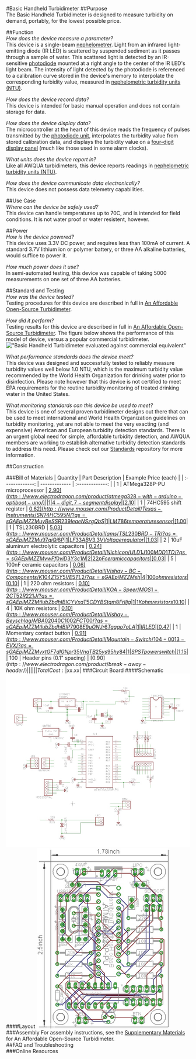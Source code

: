 #Basic Handheld Turbidimeter
##Purpose  
The Basic Handheld Turbidimeter is designed to measure turbidity on demand, portably, for the lowest possible price.  

##Function  
_How does the device measure a parameter?_  
This device is a single-beam [nephelometrer](https://en.wikipedia.org/wiki/Nephelometer). Light from an infrared light-emitting diode (IR LED) is scattered by suspended sediment as it passes through a sample of water. This scattered light is detected by an IR-sensitive [photodiode](https://en.wikipedia.org/wiki/Photodiode) mounted at a right angle to the center of the IR LED's light beam. The intensity of light detected by the photodiode is referenced to a calibration curve stored in the device's memory to interpolate the corresponding turbidity value, measured in [nephelometric turbidity units (NTU)](http://or.water.usgs.gov/grapher/fnu.html).  

_How does the device record data?_  
This device is intended for basic manual operation and does not contain storage for data.   

_How does the device display data?_  
The microcontroller at the heart of this device reads the frequency of pulses transmitted by the [photodiode unit](http://www.mouser.com/ProductDetail/ams/TSL230BRD-TR/?qs=sGAEpiMZZMu97qiQi8P%252buifvOPr%252b402N67DKHn09PFo%3d), interpolates the turbidity value from stored calibration data, and displays the turbidity value on a [four-digit display panel](http://www.electrodragon.com/product/7-segment-4-digit-display-common-anode/) (much like those used in some alarm clocks).

_What units does the device report in?_  
Like all AWQUA turbidimeters, this device reports readings in  [nephelometric turbidity units (NTU)](http://or.water.usgs.gov/grapher/fnu.html).  

_How does the device communicate data electronically?_  
This device does not possess data telemetry capabilities.  

##Use Case  
_Where can the device be safely used?_  
This device can handle temperatures up to 70C, and is intended for field conditions. It is not water proof or water resistent, however.

##Power  
_How is the device powered?_  
This device uses 3.3V DC power, and requires less than 100mA of current. A standard 3.7V lithium ion or polymer battery, or three AA alkaline batteries, would suffice to power it.

_How much power does it use?_  
In semi-automated testing, this device was capable of taking 5000 measurements on one set of three AA batteries.

##Standard and Testing  
_How was the device tested?_  
Testing procedures for this device are described in full in [An Affordable Open-Source Turbidimeter](http://www.mdpi.com/1424-8220/14/4/7142).

_How did it perform?_  
Testing results for this device are described in full in [An Affordable Open-Source Turbidimeter](http://www.mdpi.com/1424-8220/14/4/7142). The figure below shows the performance of this model of device, versus a popular commercial turbidimeter.  
!["Basic Handheld Turbidimeter evaluated against commercial equivalent"](http://www.mdpi.com/sensors/sensors-14-07142/article_deploy/html/images/sensors-14-07142f5.png)

_What performance standards does the device meet?_  
This device was designed and successfully tested to reliably measure turbidity values well below 1.0 NTU, which is the maximum turbidity value recommended by the World Health Organization for drinking water prior to disinfection. Please note however that this device is not certified to meet EPA requirements for the routine turbidity monitoring of treated drinking water in the United States. 

_What monitoring standards can this device be used to meet?_  
This device is one of several proven turbidimeter designs out there that can be used to meet international and World Health Organization guidelines on turbidity monitoring, yet are not able to meet the very exacting (and expensive) American and European turbidity detection standards. There is an urgent global need for simple, affordable turbidity detection, and AWQUA members are working to establish alternative turbidity detection standards to address this need. Please check out our [Standards](https://github.com/AWQUA/Standards) repository for more information.

##Construction  

###Bill of Materials
| Quantity  | Part Description | Example Price (each) |
| :-------------: | ------------- | :-------------: |
| 1 | ATMega328P-PU microprocessor  | [$2.90](http://www.electrodragon.com/product/atmega328-with-arduino-optiboot-uno/)|
| 1 | 4-digit, 7-segment display  | [$2.10](http://www.electrodragon.com/product/7-segment-4-digit-display-common-anode/)|
| 1 | 74HC595 shift register  | [$0.62](http://www.mouser.com/ProductDetail/Texas-Instruments/SN74HC595N/?qs=sGAEpiMZZMuyBeSSR239IeaeNSzgQbS%2f1btldJdqa6k%3d) |
| 1 | LMT86 temperature sensor  | [$1.00](http://www.mouser.com/ProductDetail/Texas-Instruments/LMT86LP/?qs=sGAEpiMZZMvfFCidbTccA1jyVRrxk5nB%252bTEjPRynSGM%3d)|
| 1 | TSL230BRD  | [$5.03](http://www.mouser.com/ProductDetail/ams/TSL230BRD-TR/?qs=sGAEpiMZZMu97qiQi8P%252buifvOPr%252b402N67DKHn09PFo%3d)|
| 1 | LF33ABV 3.3V Voltage regulator  | [$1.03](http://www.mouser.com/ProductDetail/STMicroelectronics/LF33ABV/?qs=sGAEpiMZZMsGz1a6aV8DcBQiArhhid1gDswAeAw%2fIB0%3d)|
| 2 | 10uF aluminum electrolytic capacitors  | [$0.24](http://www.mouser.com/ProductDetail/Nichicon/ULD1J100MDD1TD/?qs=sGAEpiMZZMvwFf0viD3Y3c1N%2fF%2fpDmX12XlNW9X9Y3vZmYyMo5GpOw%3d%3d)|
| 2 | 22pF ceramic capacitors  | [$0.03](http://www.mouser.com/ProductDetail/Vishay-BC-Components/K220J10C0GF5UH5/?qs=sGAEpiMZZMsh%252b1woXyUXj9nJp%252b8gphztXIKBUu3gv%252bs%3d)|
| 5 | 100nF ceramic capacitors  | [$0.06](http://www.mouser.com/ProductDetail/Vishay-BC-Components/K104Z15Y5VE5TL2/?qs=sGAEpiMZZMsh%252b1woXyUXj5VNmf0jXPWIrWjnp1zAXac%3d)|
| 4 | 100 ohm resistors  | [$0.10](http://www.mouser.com/ProductDetail/KOA-Speer/MOS1-2CT52R101J/?qs=sGAEpiMZZMtlubZbdhIBICYVxaT5CDYBpEIIN%2f0BoAk%3d)|
| 1 | 220 ohm resistors  | [$0.10](http://www.mouser.com/ProductDetail/KOA-Speer/MOS1-2CT52R221J/?qs=sGAEpiMZZMtlubZbdhIBICYVxaT5CDYBStqm8FrIljg%3d)|
| 1 | 1K ohm resistors 1% tolerance | [$0.10](http://www.mouser.com/ProductDetail/Vishay-Beyschlag/MBB02070C1001FCT00/?qs=sGAEpiMZZMtlubZbdhIBIAA6NYEPHyksoxlYyK2s%252btM%3d)|
| 4 | 10K ohm resistors  | [$0.10](http://www.mouser.com/ProductDetail/Vishay-Beyschlag/MBA02040C1002FCT00/?qs=sGAEpiMZZMtlubZbdhIBIP7908E9uONJr6Tgqqo7oLA%3d)|
| 1 | IR LED  | [$0.47](http://www.mouser.com/ProductDetail/Kingbright/WP7113SF4C/?qs=sGAEpiMZZMvAL21a%2fDhxMro1KOf4QOs%252bCw5JRgjZK8o%3d)|
| 1 | Momentary contact button  | [$0.91](http://www.mouser.com/ProductDetail/Mountain-Switch/104-0013-EVX/?qs=sGAEpiMZZMvxtGF7dlGNpr35VnaTB25ys95hy84%252ba4o%3d)|
| 1 | SPST power switch  | [$1.15](http://www.mouser.com/ProductDetail/CHERRY/TRG22F2FBBNN/?qs=sGAEpiMZZMtNT9UGfLL4eOd3cDQgL8vM5i2VNLX9H3E%3d)|
| 100 | Header pins (0.1" spacing)  | [$0.90](http://www.electrodragon.com/product/break-away-header/)|
|||
||Total Cost:|$xx.xx|
###Circuit Board
####Schematic
![picture alt](./images/basic-handheld-turbidimeter-20141201.schematic.jpg "Schematic of Basic Handheld Turbidimeter circuit board [2014-12-01]")
####Layout
![picture alt](./images/basic-handheld-turbidimeter-20141201.board.jpg "Layout of Basic Handheld Turbidimeter circuit board [2014-12-01]")
###Assembly
For assembly instructions, see the [Supplementary Materials](http://www.mdpi.com/1424-8220/14/4/7142/s1) for An Affordable Open-Source Turbidimeter.  
##FAQ and Troubleshooting  
###Online Resources
